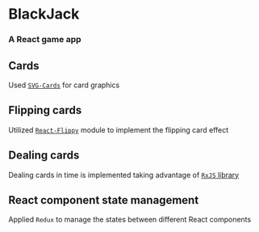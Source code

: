 # BlackJack

### A React game app

## Cards

Used [`SVG-Cards`](https://github.com/htdebeer/SVG-cards) for card graphics

## Flipping cards

Utilized [`React-Flippy`](https://www.npmjs.com/package/react-flippy) module to implement the flipping card effect

## Dealing cards

Dealing cards in time is implemented taking advantage of [`RxJS` library](https://rxjs.dev/)

## React component state management

Applied `Redux` to manage the states between different React components
